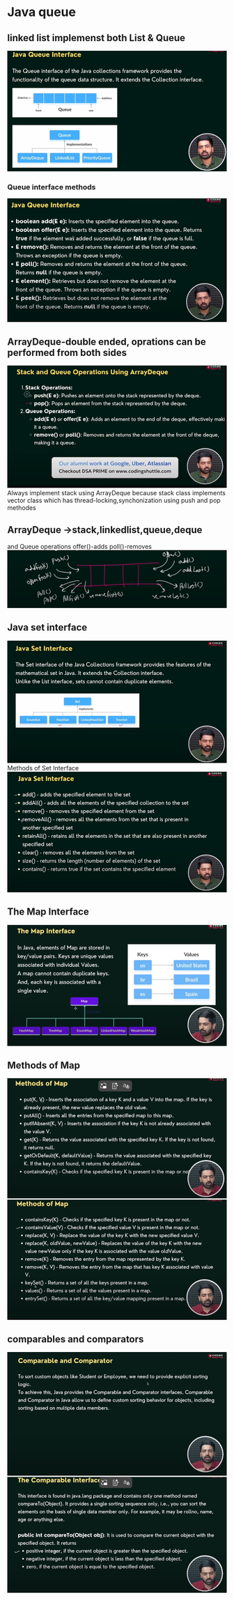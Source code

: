 # Java queue
## linked list implemenst both List & Queue
![img.png](img.png)
### Queue interface methods 
![img_1.png](img_1.png)
## ArrayDeque-double ended, oprations can be performed from both sides
![img_2.png](img_2.png)
Always implement stack using ArrayDeque because stack class implements vector class which has thread-locking,synchonization 
using push and pop methodes

## ArrayDeque ->stack,linkedlist,queue,deque
and Queue operations
offer()-adds
poll()-removes
![img_3.png](img_3.png)

## Java set interface
![img_4.png](img_4.png)
Methods of Set Interface
![img_5.png](img_5.png)

## The Map Interface
![img_6.png](img_6.png)
## Methods of Map
![img_7.png](img_7.png)
![img_8.png](img_8.png)
## comparables and comparators
![img_9.png](img_9.png)
![img_10.png](img_10.png)
